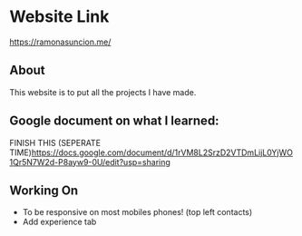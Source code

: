 # Website Link

https://ramonasuncion.me/

## About

This website is to put all the projects I have made.

## Google document on what I learned:

FINISH THIS (SEPERATE TIME)https://docs.google.com/document/d/1rVM8L2SrzD2VTDmLijL0YjWO1Qr5N7W2d-P8ayw9-0U/edit?usp=sharing

## Working On

- To be responsive on most mobiles phones! (top left contacts)
- Add experience tab
